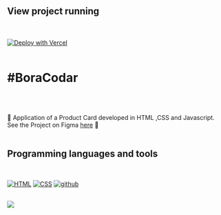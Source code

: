## View project running 
  
 <br /><br /> [![Deploy with Vercel](https://vercel.com/button)](https://zwiicker.github.io/desafios-rockseat-boraCodar/Challenge%2008%20-%20Enterprise%20Dashboard/)<br /><br />
 
# #BoraCodar

<br /><br />

:rocket:	Application of a Product Card developed in HTML ,CSS and Javascript. See the Project on Figma [here](https://www.figma.com/community/file/1205146101173113980) :rocket:	<br /><br />

</div> 

## Programming languages and tools
<br />
<p align="left">
  <a href="https://github.com/Zwiicker?tab=repositories&q=&type=&language=html&sort="><img src="https://img.shields.io/badge/HTML5-E34F26?style=for-the-badge&logo=html5&logoColor=white" alt="HTML"/></a>
  <a href="https://github.com/Zwiicker?tab=repositories&q=&type=&language=css&sort="><img src="https://img.shields.io/badge/CSS-239120?&style=for-the-badge&logo=css3&logoColor=white" alt="CSS"/></a>
  <a href="https://github.com/"><img src="https://img.shields.io/badge/GitHub-100000?style=for-the-badge&logo=github&logoColor=white" alt="github"/>
<br /><br />

</p>


<img src="desafio06.png" />
